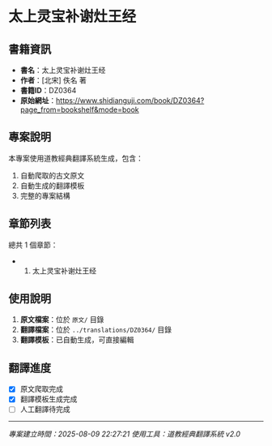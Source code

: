 # 太上灵宝补谢灶王经

## 書籍資訊

- **書名**：太上灵宝补谢灶王经
- **作者**：[北宋] 佚名 著
- **書籍ID**：DZ0364
- **原始網址**：https://www.shidianguji.com/book/DZ0364?page_from=bookshelf&mode=book

## 專案說明

本專案使用道教經典翻譯系統生成，包含：
1. 自動爬取的古文原文
2. 自動生成的翻譯模板
3. 完整的專案結構

## 章節列表

總共 1 個章節：

- 01. 太上灵宝补谢灶王经


## 使用說明

1. **原文檔案**：位於 `原文/` 目錄
2. **翻譯檔案**：位於 `../translations/DZ0364/` 目錄
3. **翻譯模板**：已自動生成，可直接編輯

## 翻譯進度

- [x] 原文爬取完成
- [x] 翻譯模板生成完成
- [ ] 人工翻譯待完成

---
*專案建立時間：2025-08-09 22:27:21*
*使用工具：道教經典翻譯系統 v2.0*
